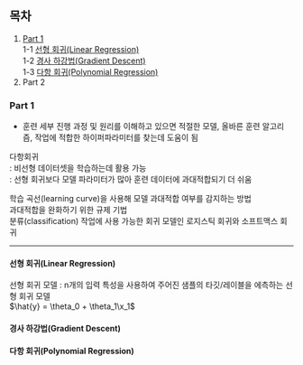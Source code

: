 ## 목차  
1. [Part 1](#part-1)  
    1-1 [선형 회귀(Linear Regression)](#선형-회귀linear-regression)  
    1-2 [경사 하강법(Gradient Descent)](#경사-하강법gradient-descent)  
    1-3 [다항 회귀(Polynomial Regression)](#다항-회귀polynomial-regression)
2. Part 2  


### Part 1
* 훈련 세부 진행 과정 및 원리를 이해하고 있으면 적절한 모델, 올바른 훈련 알고리즘, 작업에 적합한 하이퍼파라미터를 찾는데 도움이 됨    

다항회귀  
: 비선형 데이터셋을 학습하는데 활용 가능  
: 선형 회귀보다 모델 파라미터가 많아 훈련 데이터에 과대적합되기 더 쉬움

학습 곡선(learning curve)을 사용해 모델 과대적합 여부를 감지하는 방법  
과대적합을 완화하기 위한 규제 기법  
분류(classification) 작업에 사용 가능한 회귀 모델인 로지스틱 회귀와 소프트맥스 회귀   
<hr>

#### 선형 회귀(Linear Regression)

선형 회귀 모델 : n개의 입력 특성을 사용하여 주어진 샘플의 타깃/레이블을 에측하는 선형 회귀 모델  
$\hat{y} = \theta_0 + \theta_1\x_1$ 


#### 경사 하강법(Gradient Descent)




#### 다항 회귀(Polynomial Regression)
